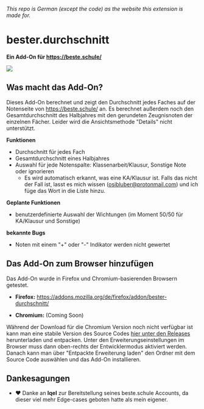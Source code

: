 *This repo is German (except the code) as the website this extension is made for.*

# bester.durchschnitt

**Ein Add-On für https://beste.schule/**

![](https://i.imgur.com/pKfKZKk.png)

## Was macht das Add-On?

Dieses Add-On berechnet und zeigt den Durchschnitt jedes Faches auf der Notenseite von https://beste.schule/ an. Es berechnet außerdem noch den Gesamtdurchschnitt des Halbjahres mit den gerundeten Zeugnisnoten der einzelnen Fächer. Leider wird die Ansichtsmethode "Details" nicht unterstützt.

**Funktionen**

- Durchschnitt für jedes Fach
- Gesamtdurchschnitt eines Halbjahres
- Auswahl für jede Notenspalte: Klassenarbeit/Klausur, Sonstige Note oder ignorieren
  - Es wird automatisch erkannt, was eine KA/Klausur ist. Falls das nicht der Fall ist, lasst es mich wissen (osibluber@protonmail.com) und ich füge das Wort in die Liste hinzu.

**Geplante Funktionen**

- benutzerdefinierte Auswahl der Wichtungen (im Moment 50/50 für KA/Klausur und Sonstige)

**bekannte Bugs**

- Noten mit einem "+" oder "-" Indikator werden nicht gewertet





## Das Add-On zum Browser hinzufügen

Das Add-On wurde in Firefox und Chromium-basierenden Browsern getestet.

- **Firefox:** https://addons.mozilla.org/de/firefox/addon/bester-durchschnitt/

- **Chromium:** (Coming Soon)
  

Während der Download für die Chromium Version noch nicht verfügbar ist kann man eine stabile Version des Source Codes [hier unter den Releases](https://github.com/OsiPog/bester.durchschnitt/releases/tag/1.0.2) herunterladen und entpacken. Unter den Erweiterungseinstellungen im Browser muss dann oben-rechts der Entwicklermodus aktiviert werden. Danach kann man über "Entpackte Erweiterung laden" den Ordner mit dem Source Code auswählen und das Add-On installieren.

## Dankesagungen

- :heart: Danke an **Iqel** zur Bereitstellung seines beste.schule Accounts, da dieser viel mehr Edge-cases geboten hatte als mein eigener.

